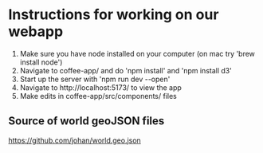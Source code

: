 # Instructions for working on our webapp #

1. Make sure you have node installed on your computer (on mac try 'brew install node')
2. Navigate to coffee-app/ and do 'npm install' and 'npm install d3'
3. Start up the server with 'npm run dev --open'
4. Navigate to http://localhost:5173/ to view the app
5. Make edits in coffee-app/src/components/ files


## Source of world geoJSON files ##

https://github.com/johan/world.geo.json

